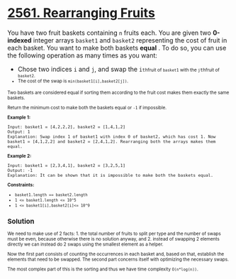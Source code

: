# [2561. Rearranging Fruits](https://leetcode.com/problems/rearranging-fruits/description/?envType=daily-question&envId=2025-08-02)

You have two fruit baskets containing <code>n</code> fruits each. You are given two **0-indexed** integer arrays <code>basket1</code> and <code>basket2</code> representing the cost of fruit in each basket. You want to make both baskets **equal** . To do so, you can use the following operation as many times as you want:

- Chose two indices <code>i</code> and <code>j</code>, and swap the <code>i<font size="1">th</code>fruit of <code>basket1</code> with the <code>j<font size="1">th</code>fruit of <code>basket2</code>.
- The cost of the swap is <code>min(basket1[i],basket2[j])</code>.

Two baskets are considered equal if sorting them according to the fruit cost makes them exactly the same baskets.

Return the minimum cost to make both the baskets equal or <code>-1</code> if impossible.

**Example 1:**

```
Input: basket1 = [4,2,2,2], basket2 = [1,4,1,2]
Output: 1
Explanation: Swap index 1 of basket1 with index 0 of basket2, which has cost 1. Now basket1 = [4,1,2,2] and basket2 = [2,4,1,2]. Rearranging both the arrays makes them equal.
```

**Example 2:**

```
Input: basket1 = [2,3,4,1], basket2 = [3,2,5,1]
Output: -1
Explanation: It can be shown that it is impossible to make both the baskets equal.
```

**Constraints:**

- <code>basket1.length == basket2.length</code>
- <code>1 <= basket1.length <= 10^5</code>
- <code>1 <= basket1[i],basket2[i]<= 10^9</code>

## Solution

We need to make use of 2 facts: 1. the total number of fruits to split per type and the number of swaps must be even,
because otherwise there is no solution anyway, and 2. instead of swapping 2 elements directly we can instead do 2
swaps using the smallest element as a helper.

Now the first part consists of counting the occurrences in each basket and, based on that, establish the elements that
need to be swapped. The second part concerns itself with optimizing the necessary swaps.

The most complex part of this is the sorting and thus we have time complexity `O(n*log(n))`.